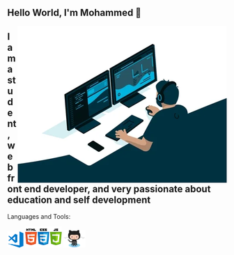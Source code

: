 

<h2>Hello World, I'm Mohammed 👋</h2>
<img align="right" src="image/giphy.webp">
<h2>I am a student, web front end developer, and very passionate about education and self development</h2>

Languages and Tools:
<div>
<img src="image/visual-studio-code.png" width="37px">
<img src="image/logo.png" width="84px" margin-bottom = "20px"> 
<img src="image/Octocat.png" width="50px">
</div>  
  
